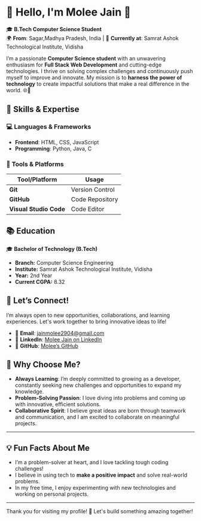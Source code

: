 # 🌟 **Hello, I'm Molee Jain** 👋  

🎓 **B.Tech Computer Science Student**  
🌍 **From**: Sagar,Madhya Pradesh, India | 📍 **Currently at**: Samrat Ashok Technological Institute, Vidisha  

I’m a passionate **Computer Science student** with an unwavering enthusiasm for **Full Stack Web Development** and cutting-edge technologies. I thrive on solving complex challenges and continuously push myself to improve and innovate. My mission is to **harness the power of technology** to create impactful solutions that make a real difference in the world. 🌐🚀

## 🚀 **Skills & Expertise**  

### 💻 **Languages & Frameworks**  
- **Frontend**: HTML, CSS, JavaScript  
- **Programming**: Python, Java, C  

### 🔧 **Tools & Platforms**  
| Tool/Platform           | Usage            |
|-------------------------|------------------|
| **Git**                 | Version Control  |
| **GitHub**              | Code Repository  |
| **Visual Studio Code**  | Code Editor      |

## 📚 **Education**  

🎓 **Bachelor of Technology (B.Tech)**  
- **Branch:** Computer Science Engineering  
- **Institute:** Samrat Ashok Technological Institute, Vidisha  
- **Year:** 2nd Year 
- **Current CGPA:** 8.32  

## 💬 **Let’s Connect!**  

I’m always open to new opportunities, collaborations, and learning experiences. Let's work together to bring innovative ideas to life!  

- 📧 **Email**: [jainmolee2904@gmail.com](mailto:jainmolee2904@gmail.com)  
- 🔗 **LinkedIn**: [Molee Jain on LinkedIn](https://www.linkedin.com/in/molee-jain-6891512b7)  
- 🐙 **GitHub**: [Molee’s GitHub](https://github.com/Moleej29)  

## 🌟 **Why Choose Me?**  

- **Always Learning**: I’m deeply committed to growing as a developer, constantly seeking new challenges and opportunities to expand my knowledge.  
- **Problem-Solving Passion**: I love diving into problems and coming up with innovative, efficient solutions.  
- **Collaborative Spirit**: I believe great ideas are born through teamwork and communication, and I am excited to collaborate on meaningful projects.  

---

## 💡 **Fun Facts About Me**  

- I’m a problem-solver at heart, and I love tackling tough coding challenges!  
- I believe in using tech to **make a positive impact** and solve real-world problems.  
- In my free time, I enjoy experimenting with new technologies and working on personal projects.  

---

Thank you for visiting my profile! 🌟 Let's build something amazing together!  








